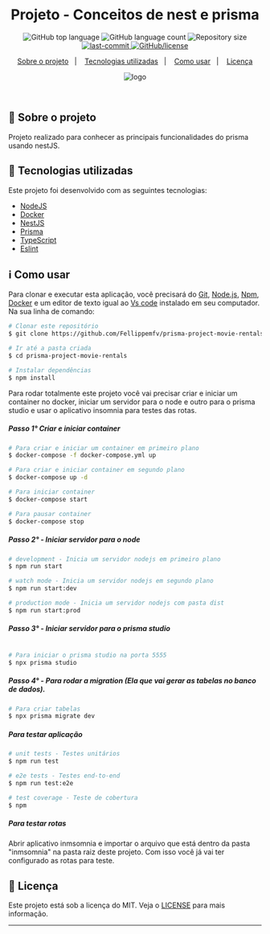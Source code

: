 <h1 align="center"> Projeto - Conceitos de nest e prisma </h1>

<p align="center">
  <img alt="GitHub top language" src="https://img.shields.io/github/languages/top/Fellippemfv/prisma-project-movie-rentals">

  <img alt="GitHub language count" src="https://img.shields.io/github/languages/count/Fellippemfv/prisma-project-movie-rentals?color=red">

  <img alt="Repository size" src="https://img.shields.io/github/repo-size/Fellippemfv/prisma-project-movie-rentals?color=yellow">
  
  <a href="https://github.com/Fellippemfv/prisma-project-movie-rentals/commits/master">
  	<img alt="last-commit" src="https://img.shields.io/github/last-commit/Fellippemfv/prisma-project-movie-rentals">
  </a>

  <a href="https://github.com/Fellippemfv/prisma-project-movie-rentals/blob/master/LICENSE.md">
  	<img alt="GitHub/license" src="https://img.shields.io/github/license/Fellippemfv/prisma-project-movie-rentals">
  </a>
</p>

<p align="center">
  <a href="#round_pushpin-sobre-o-projeto">Sobre o projeto</a>&nbsp;&nbsp;&nbsp;|&nbsp;&nbsp;&nbsp;
  <a href="#rocket-tecnologias-utilizadas">Tecnologias utilizadas</a>&nbsp;&nbsp;&nbsp;|&nbsp;&nbsp;&nbsp;
  <a href="#information_source-como-usar">Como usar</a>&nbsp;&nbsp;&nbsp;|&nbsp;&nbsp;&nbsp;
  <a href="#memo-licença">Licença</a>
</p>

<p align="center">
  <img alt="logo" title="logo" src="https://user-images.githubusercontent.com/67835741/200043624-cfa0a999-6a95-482c-ab68-7e546a02282e.png" />
</p>

<br>

## :round_pushpin: Sobre o projeto

 Projeto realizado para conhecer as principais funcionalidades do prisma usando nestJS.


## :rocket: Tecnologias utilizadas

Este projeto foi desenvolvido com as seguintes tecnologias:

-  [NodeJS](https://nodejs.org/en/)
-  [Docker](https://www.docker.com)
-  [NestJS](https://docs.nestjs.com )
-  [Prisma](https://www.prisma.io)
-  [TypeScript](https://www.typescriptlang.org)
-  [Eslint](https://eslint.org)

## :information_source: Como usar

Para clonar e executar esta aplicação, você precisará do [Git](https://git-scm.com), [Node.js](https://nodejs.org/en/), [Npm](https://www.npmjs.com/), [Docker](https://www.docker.com) e um editor de texto igual ao [Vs code](https://code.visualstudio.com/) instalado em seu computador. Na sua linha de comando:

```bash
# Clonar este repositório
$ git clone https://github.com/Fellippemfv/prisma-project-movie-rentals.git

# Ir até a pasta criada
$ cd prisma-project-movie-rentals

# Instalar dependências
$ npm install
```
Para rodar totalmente este projeto você vai precisar criar e iniciar um container no docker, iniciar um servidor para o node e outro para o prisma studio e usar o aplicativo insomnia para testes das rotas.

##### Passo  1° Criar e iniciar container

```bash
# Para criar e iniciar um container em primeiro plano
$ docker-compose -f docker-compose.yml up

# Para criar e iniciar container em segundo plano
$ docker-compose up -d

# Para iniciar container
$ docker-compose start

# Para pausar container
$ docker-compose stop
```

##### Passo 2° - Iniciar servidor para o node

```bash
# development - Inicia um servidor nodejs em primeiro plano
$ npm run start

# watch mode - Inicia um servidor nodejs em segundo plano
$ npm run start:dev

# production mode - Inicia um servidor nodejs com pasta dist
$ npm run start:prod
```


##### Passo  3° - Iniciar servidor para o prisma studio

```bash

# Para iniciar o prisma studio na porta 5555
$ npx prisma studio
```

##### Passo  4° - Para rodar a migration (Ela que vai gerar as tabelas no banco de dados).
```bash
# Para criar tabelas
$ npx prisma migrate dev
```

##### Para testar aplicação
```bash
# unit tests - Testes unitários
$ npm run test

# e2e tests - Testes end-to-end
$ npm run test:e2e

# test coverage - Teste de cobertura
$ npm 
```
##### Para testar rotas 
Abrir aplicativo inmsomnia e importar o arquivo que está dentro da pasta "inmsomnia" na pasta raiz deste projeto. Com isso você já vai ter configurado as rotas para teste.

## :memo: Licença

Este projeto está sob a licença do MIT. Veja o [LICENSE](https://github.com/Fellippemfv/prisma-project-movie-rentals/blob/master/LICENSE.md) para mais informação.

---